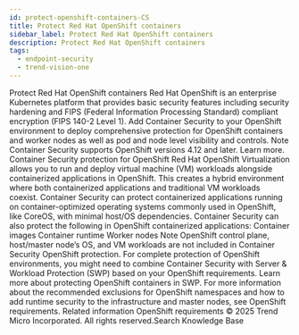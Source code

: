 ```yaml
---
id: protect-openshift-containers-CS
title: Protect Red Hat OpenShift containers
sidebar_label: Protect Red Hat OpenShift containers
description: Protect Red Hat OpenShift containers
tags:
  - endpoint-security
  - trend-vision-one
---
```


 Protect Red Hat OpenShift containers Red Hat OpenShift is an enterprise Kubernetes platform that provides basic security features including security hardening and FIPS (Federal Information Processing Standard) compliant encryption (FIPS 140-2 Level 1). Add Container Security to your OpenShift environment to deploy comprehensive protection for OpenShift containers and worker nodes as well as pod and node level visibility and controls. Note Container Security supports OpenShift versions 4.12 and later. Learn more. Container Security protection for OpenShift Red Hat OpenShift Virtualization allows you to run and deploy virtual machine (VM) workloads alongside containerized applications in OpenShift. This creates a hybrid environment where both containerized applications and traditional VM workloads coexist. Container Security can protect containerized applications running on container-optimized operating systems commonly used in OpenShift, like CoreOS, with minimal host/OS dependencies. Container Security can also protect the following in OpenShift containerized applications: Container images Container runtime Worker nodes Note OpenShift control plane, host/master node’s OS, and VM workloads are not included in Container Security OpenShift protection. For complete protection of OpenShift environments, you might need to combine Container Security with Server & Workload Protection (SWP) based on your OpenShift requirements. Learn more about protecting OpenShift containers in SWP. For more information about the recommended exclusions for OpenShift namespaces and how to add runtime security to the infrastructure and master nodes, see OpenShift requirements. Related information OpenShift requirements © 2025 Trend Micro Incorporated. All rights reserved.Search Knowledge Base